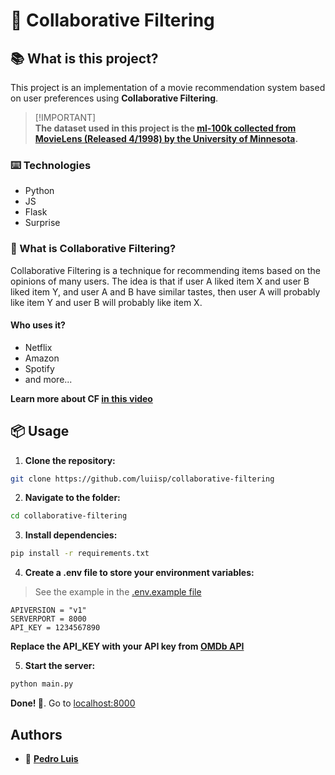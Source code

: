 # 🦠 Collaborative Filtering



## 📚 What is this project?
This project is an implementation of a movie recommendation system based on user preferences using **Collaborative Filtering**.

> [!IMPORTANT]\
> **The dataset used in this project is the [ml-100k collected from MovieLens (Released 4/1998) by the University of Minnesota](https://grouplens.org/datasets/movielens/100k/).**

### ⌨️ Technologies
- Python
- JS
- Flask
- Surprise

### 🤔 What is Collaborative Filtering?
Collaborative Filtering is a technique for recommending items based on the opinions of many users. The idea is that if user A liked item X and user B liked item Y, and user A and B have similar tastes, then user A will probably like item Y and user B will probably like item X.

#### Who uses it?
- Netflix
- Amazon
- Spotify
- and more...

**Learn more about CF [in this video](https://www.youtube.com/watch?v=n3RKsY2H-NE)**

## 📦 Usage

1. **Clone the repository:**
```bash
git clone https://github.com/luiisp/collaborative-filtering
```

2. **Navigate to the folder:**
```bash
cd collaborative-filtering
```

3. **Install dependencies:**
```bash
pip install -r requirements.txt
```

4. **Create a .env file to store your environment variables:**
> See the example in the [.env.example file](.env.example)
```env
APIVERSION = "v1"
SERVERPORT = 8000
API_KEY = 1234567890
```
**Replace the API_KEY with your API key from [OMDb API](https://www.omdbapi.com/)**

5. **Start the server:**
```bash
python main.py
```

**Done! 🚀**. Go to   [localhost:8000](http://localhost:8000/)


## Authors
- 🧷 **[Pedro Luis](https://github.com/luiisp/)**